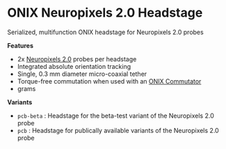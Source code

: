 # ONIX Neuropixels 2.0 Headstage

Serialized, multifunction ONIX headstage for Neuropixels 2.0 probes

**Features**
- 2x [Neuropixels 2.0](https://www.neuropixels.org/) probes per headstage
- Integrated absolute orientation tracking
- Single, 0.3 mm diameter micro-coaxial tether
- Torque-free commutation when used with an [ONIX Commutator](https://github.com/open-ephys/onix-commutator)
- <TODO> grams

**Variants**
- `pcb-beta` : Headstage for the beta-test variant of the Neuropixels 2.0 probe
- `pcb` : Headstage for publically available variants of the Neuropixels 2.0 probe
